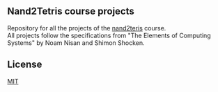 ## Nand2Tetris course projects
Repository for all the projects of the [nand2teris](http://nand2tetris.org) course.<br>
All projects follow the specifications from "The Elements of Computing Systems" by Noam Nisan and Shimon Shocken.

## License
[MIT](LICENSE)
